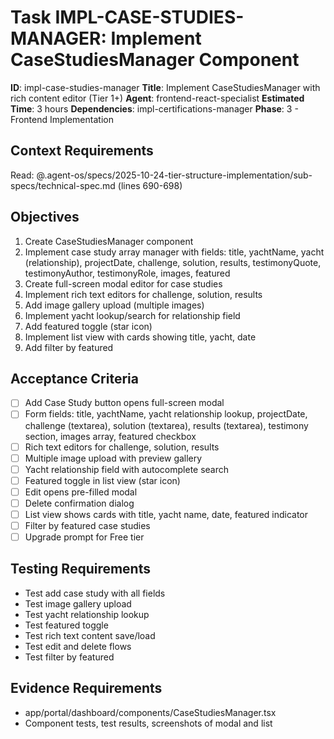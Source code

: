 # Task IMPL-CASE-STUDIES-MANAGER: Implement CaseStudiesManager Component

**ID**: impl-case-studies-manager
**Title**: Implement CaseStudiesManager with rich content editor (Tier 1+)
**Agent**: frontend-react-specialist
**Estimated Time**: 3 hours
**Dependencies**: impl-certifications-manager
**Phase**: 3 - Frontend Implementation

## Context Requirements

Read: @.agent-os/specs/2025-10-24-tier-structure-implementation/sub-specs/technical-spec.md (lines 690-698)

## Objectives

1. Create CaseStudiesManager component
2. Implement case study array manager with fields: title, yachtName, yacht (relationship), projectDate, challenge, solution, results, testimonyQuote, testimonyAuthor, testimonyRole, images, featured
3. Create full-screen modal editor for case studies
4. Implement rich text editors for challenge, solution, results
5. Add image gallery upload (multiple images)
6. Implement yacht lookup/search for relationship field
7. Add featured toggle (star icon)
8. Implement list view with cards showing title, yacht, date
9. Add filter by featured

## Acceptance Criteria

- [ ] Add Case Study button opens full-screen modal
- [ ] Form fields: title, yachtName, yacht relationship lookup, projectDate, challenge (textarea), solution (textarea), results (textarea), testimony section, images array, featured checkbox
- [ ] Rich text editors for challenge, solution, results
- [ ] Multiple image upload with preview gallery
- [ ] Yacht relationship field with autocomplete search
- [ ] Featured toggle in list view (star icon)
- [ ] Edit opens pre-filled modal
- [ ] Delete confirmation dialog
- [ ] List view shows cards with title, yacht name, date, featured indicator
- [ ] Filter by featured case studies
- [ ] Upgrade prompt for Free tier

## Testing Requirements

- Test add case study with all fields
- Test image gallery upload
- Test yacht relationship lookup
- Test featured toggle
- Test rich text content save/load
- Test edit and delete flows
- Test filter by featured

## Evidence Requirements

- app/portal/dashboard/components/CaseStudiesManager.tsx
- Component tests, test results, screenshots of modal and list
